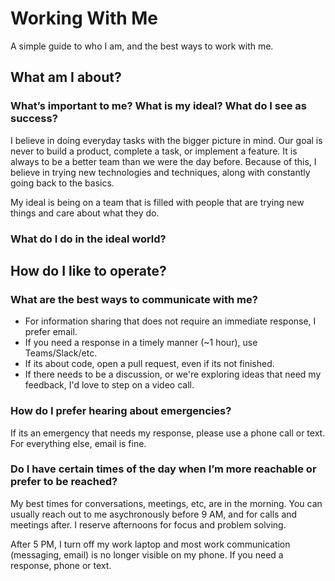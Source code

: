 # Working With Me

A simple guide to who I am, and the best ways to work with me.

## What am I about?

### What’s important to me? What is my ideal? What do I see as success?

I believe in doing everyday tasks with the bigger picture in mind. Our goal is never to build a product, complete a task, or implement a feature. It is always to be a better team than we were the day before. Because of this, I believe in trying new technologies and techniques, along with constantly going back to the basics.

My ideal is being on a team that is filled with people that are trying new things and care about what they do.

### What do I do in the ideal world?

## How do I like to operate?

### What are the best ways to communicate with me?

* For information sharing that does not require an immediate response, I prefer email. 
* If you need a response in a timely manner (~1 hour), use Teams/Slack/etc.
* If its about code, open a pull request, even if its not finished.
* If there needs to be a discussion, or we're exploring ideas that need my feedback, I'd love to step on a video call.

### How do I prefer hearing about emergencies?

If its an emergency that needs my response, please use a phone call or text. For everything else, email is fine.

### Do I have certain times of the day when I’m more reachable or prefer to be reached?

My best times for conversations, meetings, etc, are in the morning. You can usually reach out to me asychronously before 9 AM, and for calls and meetings after. I reserve afternoons for focus and problem solving. 

After 5 PM, I turn off my work laptop and most work communication (messaging, email) is no longer visible on my phone. If you need a response, phone or text. 
